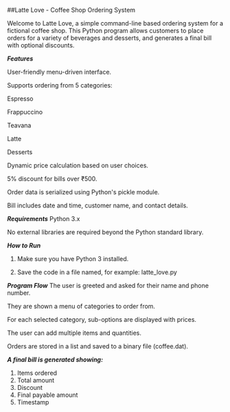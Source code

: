 ##Latte Love - Coffee Shop Ordering System

Welcome to Latte Love, a simple command-line based ordering system for a fictional coffee shop. This Python program allows customers to place orders for a variety of beverages and desserts, and generates a final bill with optional discounts.

***Features***

User-friendly menu-driven interface.

Supports ordering from 5 categories:

Espresso

Frappuccino

Teavana

Latte

Desserts

Dynamic price calculation based on user choices.

5% discount for bills over ₹500.

Order data is serialized using Python's pickle module.

Bill includes date and time, customer name, and contact details.

***Requirements***
Python 3.x

No external libraries are required beyond the Python standard library.

***How to Run***

1. Make sure you have Python 3 installed.

2. Save the code in a file named, for example: latte_love.py

***Program Flow***
The user is greeted and asked for their name and phone number.

They are shown a menu of categories to order from.

For each selected category, sub-options are displayed with prices.

The user can add multiple items and quantities.

Orders are stored in a list and saved to a binary file (coffee.dat).

***A final bill is generated showing:***

1. Items ordered
2. Total amount
3. Discount
4. Final payable amount
5. Timestamp
